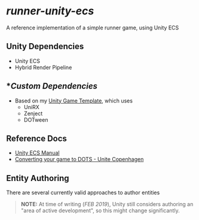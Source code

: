 # *runner-unity-ecs*
A reference implementation of a simple runner game, using Unity ECS

## **Unity Dependencies**
- Unity ECS
- Hybrid Render Pipeline

## **Custom Dependencies*
- Based on my [Unity Game Template](https://github.com/SMaleck/unity-game-facilities), which uses
    - UniRX
    - Zenject
    - DOTween

## **Reference Docs**
- [Unity ECS Manual](https://docs.unity3d.com/Packages/com.unity.entities@0.5/manual/index.html)
- [Converting your game to DOTS - Unite Copenhagen](https://www.youtube.com/watch?v=BNMrevfB6Q0)

## **Entity Authoring**
There are several currently valid approaches to author entities
>**NOTE:** At time of writing (*FEB 2019*), Unity still considers authoring an "area of active development", so this might change significantly.